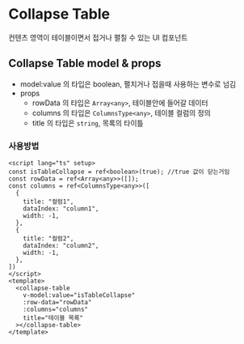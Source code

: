 # Collapse Table
컨텐츠 영역이 테이블이면서 접거나 펼칠 수 있는 UI 컴포넌트

## Collapse Table model & props
  - model:value 의 타입은 boolean, 펼치거나 접을때 사용하는 변수로 넘김
  - props
    - rowData 의 타입은 `Array<any>`, 테이블안에 들어갈 데이터
    - columns 의 타입은 `ColumnsType<any>`, 테이블 컬럼의 정의
    - title 의 타입은 `string`, 목록의 타이틀
### 사용방법
```vue
<script lang="ts" setup>
const isTableCollapse = ref<boolean>(true); //true 값이 닫는거임
const rowData = ref<Array<any>>([]);
const columns = ref<ColumnsType<any>>([
  {
    title: "컬럼1",
    dataIndex: "column1",
    width: -1,
  },
  {
    title: "컬럼2",
    dataIndex: "column2",
    width: -1,
  },
])
</script>
<template>
  <collapse-table
    v-model:value="isTableCollapse"
    :row-data="rowData"
    :columns="columns"
    title="테이블 목록"
  ></collapse-table>
</template>
```
